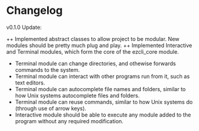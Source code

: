# Changelog

v0.1.0 Update:

++ Implemented abstract classes to allow project to be modular. New modules should be pretty much plug and play.
++ Implemented Interactive and Terminal modules, which form the core of the ezcli_core module.

+ Terminal module can change directories, and othewise forwards commands to the system.
+ Terminal module can interact with other programs run from it, such as text editors.
+ Terminal module can autocomplete file names and folders, similar to how Unix systems autocomplete files and folders.
+ Terminal module can reuse commands, similar to how Unix systems do (through use of arrow keys).
+ Interactive module should be able to execute any module added to the program without any required modification.

